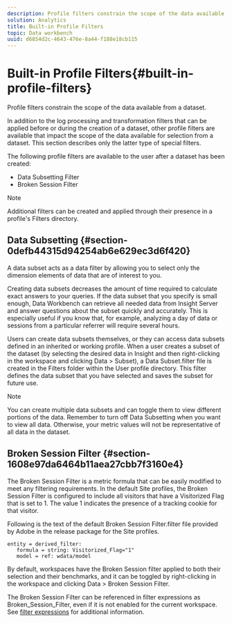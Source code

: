```yaml
---
description: Profile filters constrain the scope of the data available from a dataset.
solution: Analytics
title: Built-in Profile Filters
topic: Data workbench
uuid: d6854d2c-4643-476e-8a44-f188e18cb115
---
```


# Built-in Profile Filters{#built-in-profile-filters}

Profile filters constrain the scope of the data available from a dataset.

In addition to the log processing and transformation filters that can be applied before or during the creation of a dataset, other profile filters are available that impact the scope of the data available for selection from a dataset. This section describes only the latter type of special filters.

The following profile filters are available to the user after a dataset has been created:

* Data Subsetting Filter 
* Broken Session Filter

>[!NOTE]
>
>Additional filters can be created and applied through their presence in a profile's Filters directory.

## Data Subsetting {#section-0defb44315d94254ab6e629ec3d6f420}

A data subset acts as a data filter by allowing you to select only the dimension elements of data that are of interest to you.

Creating data subsets decreases the amount of time required to calculate exact answers to your queries. If the data subset that you specify is small enough, Data Workbench can retrieve all needed data from Insight Server and answer questions about the subset quickly and accurately. This is especially useful if you know that, for example, analyzing a day of data or sessions from a particular referrer will require several hours.

Users can create data subsets themselves, or they can access data subsets defined in an inherited or working profile. When a user creates a subset of the dataset (by selecting the desired data in Insight and then right-clicking in the workspace and clicking Data > Subset), a Data Subset.filter file is created in the Filters folder within the User profile directory. This filter defines the data subset that you have selected and saves the subset for future use.

>[!NOTE]
>
>You can create multiple data subsets and can toggle them to view different portions of the data. Remember to turn off Data Subsetting when you want to view all data. Otherwise, your metric values will not be representative of all data in the dataset.

## Broken Session Filter {#section-1608e97da6464b11aea27cbb7f3160e4}

The Broken Session Filter is a metric formula that can be easily modified to meet any filtering requirements. In the default Site profiles, the Broken Session Filter is configured to include all visitors that have a Visitorized Flag that is set to 1. The value 1 indicates the presence of a tracking cookie for that visitor.

Following is the text of the default Broken Session Filter.filter file provided by Adobe in the release package for the Site profiles.

```
entity = derived_filter:
   formula = string: Visitorized_Flag="1"
   model = ref: wdata/model
```

By default, workspaces have the Broken Session filter applied to both their selection and their benchmarks, and it can be toggled by right-clicking in the workspace and clicking Data > Broken Session Filter.

The Broken Session Filter can be referenced in filter expressions as Broken_Session_Filter, even if it is not enabled for the current workspace. See [filter expressions](https://docs.adobe.com/content/help/en/data-workbench/using/client/t-open-ins.html#Syntax_for_Identifiers) for additional information. 
